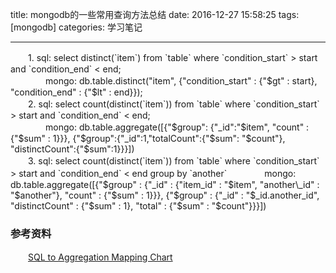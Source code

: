 title: mongodb的一些常用查询方法总结
date: 2016-12-27 15:58:25
tags: [mongodb]
categories: 学习笔记 

---
　　1. sql: select distinct(\`item\`) from \`table\` where \`condition\_start\` > start and \`condition\_end\` < end;  
　　　　mongo: db.table.distinct("item", {"condition\_start" : {"$gt" : start}, "condition\_end" : {"$lt" : end}});  
　　2. sql: select count(distinct(\`item\`)) from \`table\` where \`condition\_start\` > start and \`condition\_end\` < end;  
　　　　mongo: db.table.aggregate([{"$group": {"\_id":"$item", "count" : {"$sum" : 1}}}, {"$group":{"\_id":1,"totalCount":{"$sum": "$count"}, "distinctCount":{"$sum":1}}}])  
　　3. sql: select count(distinct(\`item\`)) from \`table\` where \`condition\_start\` > start and \`condition\_end\` < end group by \`another\` 
　　　　mongo: db.table.aggregate([{"$group" : {"\_id" : {"item\_id" : "$item", "another\_id" : "$another"}, "count" : {"$sum" : 1}}}, {"$group" : {"\_id" : "$\_id.another\_id", "distinctCount" : {"$sum" : 1}, "total" : {"$sum" : "$count"}}}])  

### 参考资料  
　　[SQL to Aggregation Mapping Chart](https://docs.mongodb.com/manual/reference/sql-aggregation-comparison/)